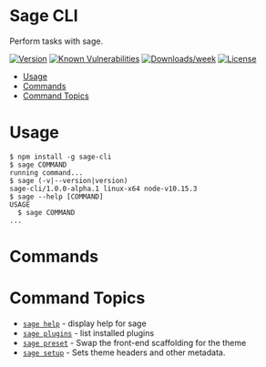 Sage CLI
================

Perform tasks with sage.

[![Version](https://img.shields.io/npm/v/sage-cli.svg)](https://npmjs.org/package/sage-cli)
[![Known Vulnerabilities](https://snyk.io/test/npm/sage-cli/badge.svg)](https://snyk.io/test/npm/sage-cli)
[![Downloads/week](https://img.shields.io/npm/dw/sage-cli.svg)](https://npmjs.org/package/sage-cli)
[![License](https://img.shields.io/npm/l/sage-cli.svg)](https://github.com/roots/sage-cli/blob/master/LICENSE.md)

<!-- toc -->
* [Usage](#usage)
* [Commands](#commands)
* [Command Topics](#command-topics)
<!-- tocstop -->
# Usage
<!-- usage -->
```sh-session
$ npm install -g sage-cli
$ sage COMMAND
running command...
$ sage (-v|--version|version)
sage-cli/1.0.0-alpha.1 linux-x64 node-v10.15.3
$ sage --help [COMMAND]
USAGE
  $ sage COMMAND
...
```
<!-- usagestop -->
# Commands
<!-- commands -->
# Command Topics

* [`sage help`](docs/help.md) - display help for sage
* [`sage plugins`](docs/plugins.md) - list installed plugins
* [`sage preset`](docs/preset.md) - Swap the front-end scaffolding for the theme
* [`sage setup`](docs/setup.md) - Sets theme headers and other metadata.

<!-- commandsstop -->
